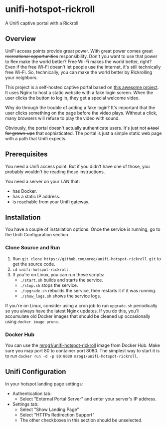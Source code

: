 # unifi-hotspot-rickroll

A Unifi captive portal with a Rickroll

## Overview
UniFi access points provide great power.  With great power comes great ~~recreational opportunities~~ responsibility.  Don't you want to use that power to ~~flex~~ make the world better?  Free Wi-Fi makes the world better, right?  Even if the free Wi-Fi doesn't let people use the Internet, it's still technically free Wi-Fi.  So, technically, you can make the world better by Rickrolling your neighbors.

This project is a self-hosted captive portal based on [this awesome project](https://github.com/modem7/docker-rickroll).  It uses Nginx to host a static website with a fake login screen.  When the user clicks the button to log in, they get a special welcome video.

Why do through the trouble of adding a fake login?  It's important that the user clicks something on the page before the video plays.  Without a click, many browsers will refuse to play the video with sound.

Obviously, the portal doesn't actually authenticate users.  It's just not ~~a tool for grown-ups~~ that sophisticated.  The portal is just a simple static web page with a path that Unifi expects.

## Prerequisites
You need a Unifi access point.  But if you didn't have one of those, you probably wouldn't be reading these instructions.

You need a server on your LAN that:
- has Docker.
- has a static IP address.
- is reachable from your Unifi gateway.

## Installation
You have a couple of installation options.  Once the service is running, go to the Unifi Configuration section.

### Clone Source and Run
1. Run `git clone https://github.com/mrog/unifi-hotspot-rickroll.git` to get the source code.
1. `cd unifi-hotspot-rickroll`
1. If you're on Linux, you can run these scripts:
   - `./start.sh` builds and starts the service.
   - `./stop.sh` stops the service.
   - `./upgrade.sh` rebuilds the service, then restarts it if it was running.
   - `./show_logs.sh` shows the service logs.

If you're on Linux, consider using a cron job to run `upgrade.sh` periodically so you always have the latest Nginx updates.  If you do this, you'll accumulate old Docker images that should be cleaned up occasionally using `docker image prune`.

### Docker Hub
You can use the [mrog1/unifi-hotspot-rickroll](https://hub.docker.com/r/mrog1/unifi-hotspot-rickroll) image from Docker Hub.  Make sure you map port 80 to container port 8080.  The simplest way to start it is to run `docker run -d -p 80:8080 mrog1/unifi-hotspot-rickroll`.

## Unifi Configuration
In your hotspot landing page settings:
- Authentication tab:
  - Select "External Portal Server" and enter your server's IP address.
- Settings tab:
  - Select "Show Landing Page"
  - Select "HTTPs Redirection Support"
  - The other checkboxes in this section should be unselected.
